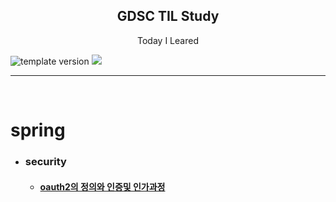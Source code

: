 
<h2 align="middle">GDSC TIL Study</h2>
<p align="middle">Today I Leared</p>
<p align="left">
  <img src="https://img.shields.io/badge/version-1.0.0-blue?style=flat-square" alt="template version"/>
  <img src="https://img.shields.io/badge/language-md-md.svg?style=flat-square"/>
</p>
<hr>
<br/>

# spring
- ### security
  - <h4><a href='https://github.com/sudhdkso/TIL/blob/main/Spring/Oauth2.md'>oauth2의 정의와 인증및 인가과정</a></h4>
